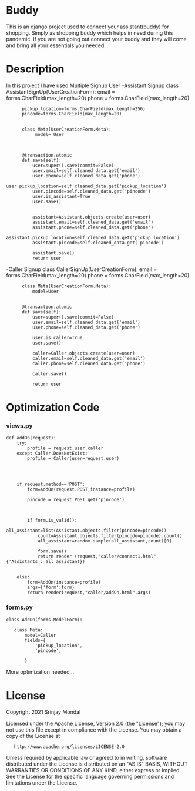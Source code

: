 # Buddy
 This is an django project used to connect your assistant(buddy) for shopping. Simply as shopping buddy which helps in need during this pandemic. If you are not going out connect your buddy and they will come and bring all your essentials you needed.

 # Description
 In this project I have used Multiple Signup User
  -Assistant Signup
      class AssistantSignUp(UserCreationForm):
          email = forms.CharField(max_length=20)
          phone = forms.CharField(max_length=20)

          pickup_location=forms.CharField(max_length=256)
          pincode=forms.CharField(max_length=20)


          class Meta(UserCreationForm.Meta):
               model= User
    
       

          @transaction.atomic
          def save(self):
              user=super().save(commit=False)
              user.email=self.cleaned_data.get('email')
              user.phone=self.cleaned_data.get('phone')
              user.pickup_location=self.cleaned_data.get('pickup_location')
              user.pincode=self.cleaned_data.get('pincode')
              user.is_assistant=True
              user.save()


              assistant=Assistant.objects.create(user=user)
              assistant.email=self.cleaned_data.get('email')
              assistant.phone=self.cleaned_data.get('phone')
              assistant.pickup_location=self.cleaned_data.get('pickup_location')
              assistant.pincode=self.cleaned_data.get('pincode')
        
              assistant.save()
              return user
      
  -Caller Signup
      class CallerSignUp(UserCreationForm):
          email = forms.CharField(max_length=20)
          phone = forms.CharField(max_length=20)

          class Meta(UserCreationForm.Meta):
              model=User
        

          @transaction.atomic
          def save(self):
              user=super().save(commit=False)
              user.email=self.cleaned_data.get('email')
              user.phone=self.cleaned_data.get('phone')
             
              user.is_caller=True
              user.save()
      
              caller=Caller.objects.create(user=user)
              caller.email=self.cleaned_data.get('email')
              caller.phone=self.cleaned_data.get('phone')
       
              caller.save()
  
              return user

      



# Optimization Code

### views.py
    def addOn(request):
        try:
            profile = request.user.caller
        except Caller.DoesNotExist:
            profile = Caller(user=request.user)
    


        
        if request.method=='POST':
            form=AddOn(request.POST,instance=profile)

            pincode = request.POST.get('pincode')

        
         
            if form.is_valid():
                all_assistant=list(Assistant.objects.filter(pincode=pincode))
                count=Assistant.objects.filter(pincode=pincode).count()
                all_assistant=random.sample(all_assistant,count)[0]
            
                form.save()
                return render (request,"caller/connect1.html",{'Assistants': all_assistant})
            

        else:
            form=AddOn(instance=profile)
            args={'form':form}
            return render(request,"caller/addOn.html",args) 


### forms.py
    class AddOn(forms.ModelForm):
    
       class Meta:
           model=Caller
           fields={
               'pickup_location',
               'pincode',

           }

More optimization needed...
  

# License

 Copyright 2021 Srinjay Mondal

   Licensed under the Apache License, Version 2.0 (the "License");
   you may not use this file except in compliance with the License.
   You may obtain a copy of the License at

       http://www.apache.org/licenses/LICENSE-2.0

   Unless required by applicable law or agreed to in writing, software
   distributed under the License is distributed on an "AS IS" BASIS,
   WITHOUT WARRANTIES OR CONDITIONS OF ANY KIND, either express or implied.
   See the License for the specific language governing permissions and
   limitations under the License.
